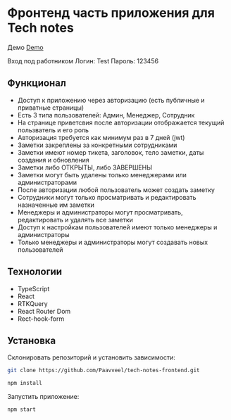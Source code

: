 # Фронтенд часть приложения для Tech notes

Демо [Demo](https://technotes-mcbl.onrender.com/)

Вход под работником
Логин: Test
Пароль: 123456

## Функционал

- Доступ к приложению через авторизацию (есть публичные и приватные страницы)
- Есть 3 типа пользователей: Админ, Менеджер, Сотрудник
- На странице приветсвия после авторизации отображается текущий пользватель и его роль
- Авторизация требуется как минимум раз в 7 дней (jwt)
- Заметки закреплены за конкретными сотрудниками
- Заметки имеют номер тикета, заголовок, тело заметки, даты создания и обновления
- Заметки либо ОТКРЫТЫ, либо ЗАВЕРШЕНЫ
- Заметки могут быть удалены только менеджерами или администраторами
- После авторизации любой пользователь может создать заметку
- Сотрудники могут только просматривать и редактировать назначенные им заметки
- Менеджеры и администраторы могут просматривать, редактировать и удалять все заметки
- Доступ к настройкам пользователей имеют только менеджеры и администраторы
- Только менеджеры и администраторы могут создавать новых пользователей

## Технологии

- TypeScript
- React
- RTKQuery
- React Router Dom
- Rect-hook-form

## Установка

Склонировать репозиторий и установить зависимости:

```sh
git clone https://github.com/Paavveel/tech-notes-frontend.git

npm install
```

Запустить приложение:

```sh
npm start
```
